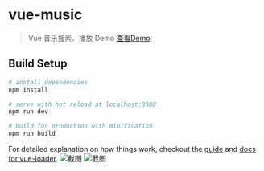 # vue-music

> Vue 音乐搜索、播放 Demo [查看Demo](http://sioxas.github.io/)

## Build Setup

``` bash
# install dependencies
npm install

# serve with hot reload at localhost:8080
npm run dev

# build for production with minification
npm run build
```

For detailed explanation on how things work, checkout the [guide](http://vuejs-templates.github.io/webpack/) and [docs for vue-loader](http://vuejs.github.io/vue-loader).
![截图](https://github.com/Sioxas/vue-music/raw/master/src/assets/screenshot/IMG_1351.PNG)
![截图](https://github.com/Sioxas/vue-music/raw/master/src/assets/screenshot/IMG_1352.PNG)
